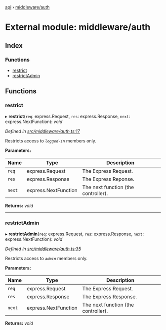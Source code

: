 [api](../README.md) › [middleware/auth](middleware_auth.md)

# External module: middleware/auth

## Index

### Functions

* [restrict](middleware_auth.md#restrict)
* [restrictAdmin](middleware_auth.md#restrictadmin)

## Functions

###  restrict

▸ **restrict**(`req`: express.Request, `res`: express.Response, `next`: express.NextFunction): *void*

*Defined in [src/middleware/auth.ts:17](https://github.com/KainPlan/api/blob/3eeae78/src/middleware/auth.ts#L17)*

Restricts access to _`logged-in`_ members only.

**Parameters:**

Name | Type | Description |
------ | ------ | ------ |
`req` | express.Request | The Express Request. |
`res` | express.Response | The Express Reponse. |
`next` | express.NextFunction | The next function (the controller).  |

**Returns:** *void*

___

###  restrictAdmin

▸ **restrictAdmin**(`req`: express.Request, `res`: express.Response, `next`: express.NextFunction): *void*

*Defined in [src/middleware/auth.ts:35](https://github.com/KainPlan/api/blob/3eeae78/src/middleware/auth.ts#L35)*

Restricts access to _`admin`_ members only.

**Parameters:**

Name | Type | Description |
------ | ------ | ------ |
`req` | express.Request | The Express Request. |
`res` | express.Response | The Express Response. |
`next` | express.NextFunction | The next function (the controller).  |

**Returns:** *void*

